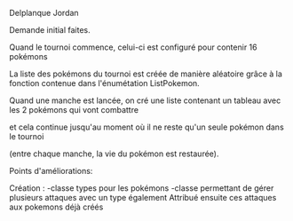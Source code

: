 Delplanque Jordan

Demande initial faites.

Quand le tournoi commence, celui-ci est configuré pour contenir 16 pokémons

La liste des pokémons du tournoi est créée de manière aléatoire grâce 
à la fonction contenue dans l'énumétation ListPokemon.

Quand une manche est lancée, on cré une liste contenant un tableau avec les 2 pokémons qui vont combattre

et cela continue jusqu'au moment où il ne reste qu'un seule pokémon dans le tournoi

(entre chaque manche, la vie du pokémon est restaurée).

Points d'améliorations:

Création :  -classe types pour les pokémons 
            -classe permettant de gérer plusieurs attaques avec un type également
            Attribué ensuite ces attaques aux pokemons déjà créés
